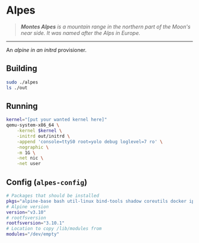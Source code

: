 # Alpes

> _**Montes Alpes** is a mountain range in the northern part of the Moon's near side. It was named after the Alps in Europe._

---

An _alpine in an initrd_ provisioner.

## Building

```bash
sudo ./alpes
ls ./out
```

## Running

```bash
kernel="[put your wanted kernel here]"
qemu-system-x86_64 \
    -kernel $kernel \
    -initrd out/initrd \
    -append 'console=ttyS0 root=yolo debug loglevel=7 ro' \
    -nographic \
    -m 1G \
    -net nic \
    -net user
```

## Config (`alpes-config`)

```bash
# Packages that should be installed
pkgs="alpine-base bash util-linux bind-tools shadow coreutils docker iptables rng-tools"
# Alpine version
version="v3.10"
# rootfsversion
rootfsversion="3.10.1"
# Location to copy /lib/modules from
modules="/dev/empty"
```